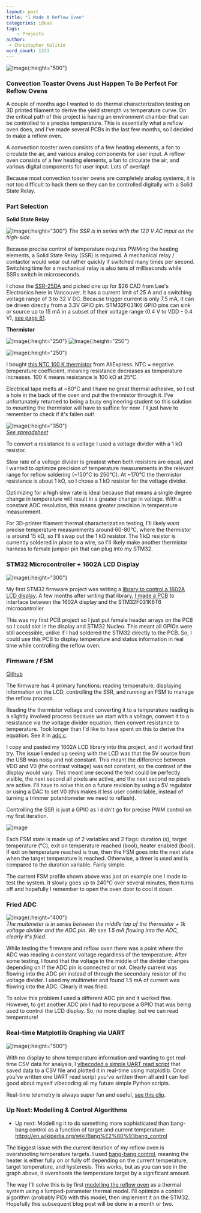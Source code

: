 ```yaml
---
layout: post
title: "I Made A Reflow Oven"
categories: ideas
tags:
    - Projects
author:
 - Christopher Kalitin
word_count: 1333
---
```

<head>
    <meta property="og:image" content="{{site.url}}/assets/images/made-reflow-oven/SSR.jpg">
</head>

![Image](/assets/images/made-reflow-oven/header.jpg){:height="500"}

### **Convection Toaster Ovens Just Happen To Be Perfect For Reflow Ovens**

A couple of months ago I wanted to do thermal characterization testing on 3D printed filament to derive the yield strength vs temperature curve. On the critical path of this project is having an environment chamber that can be controlled to a precise temperature. This is essentially what a reflow oven does, and I've made several PCBs in the last few months, so I decided to make a reflow oven.

A convection toaster oven consists of a few heating elements, a fan to circulate the air, and various analog components for user input. A reflow oven consists of a few heating elements, a fan to circulate the air, and various digital components for user input. Lots of overlap! 

Because most convection toaster ovens are completely analog systems, it is not too difficult to hack them so they can be controlled digitally with a Solid State Relay.

### **Part Selection**

**Solid State Relay**

![Image](/assets/images/made-reflow-oven/SSR.jpg){:height="300"}
*The SSR is in series with the 120 V AC input on the high-side.*

Because precise control of temperature requires PWMing the heating elements, a Solid State Relay (SSR) is required. A mechanical relay / contactor would wear out rather quickly if switched many times per second. Switching time for a mechanical relay is also tens of milliseconds while SSRs switch in microseconds.

I chose the [SSR-25DA](https://cdn.sparkfun.com/datasheets/Components/General/SSR40DA.pdf) and picked one up for $26 CAD from Lee's Electronics here in Vancouver. It has a current limit of 25 A and a switching voltage range of 3 to 32 V DC. Because trigger current is only 7.5 mA, it can be driven directly from a 3.3V GPIO pin. STM32F031K6 GPIO pins can sink or source up to 15 mA in a subset of their voltage range (0.4 V to VDD - 0.4 V), [see page 81](file:///C:/Users/Chris/Downloads/stm32l031k6.pdf).

**Thermistor**

![Image](/assets/images/made-reflow-oven/thermistor_1.jpg){:height="250"}
![Image](/assets/images/made-reflow-oven/thermistor_2.jpg){:height="250"}

![Image](/assets/images/made-reflow-oven/thermistor_back.jpg){:height="250"}

I bought [this NTC 100 K thermistor](https://datasheet4u.com/datasheet/Danfoss/NTC100K-944190) from AliExpress. NTC = negative temperature coefficient, meaning resistance decreases as temperature increases. 100 K means resistance is 100 kΩ at 25°C. 

Electrical tape melts at ~80°C and I have no great thermal adhesive, so I cut a hole in the back of the oven and put the thermistor through it. I've unfortunately returned to being a busy engineering student so this solution to mounting the thermistor will have to suffice for now. I'll just have to remember to check if it's fallen out!

![Image](/assets/images/made-reflow-oven/graph.png){:height="350"}  
<i>[See spreadsheet](https://docs.google.com/spreadsheets/d/1yqm948NJ8_uzt0267oY7HAHMM17IJyKlpiy86Fge3AQ/edit?usp=sharing)</i>

To convert a resistance to a voltage I used a voltage divider with a 1 kΩ resistor.

Slew rate of a voltage divider is greatest when both resistors are equal, and I wanted to optimize precision of temperature measurements in the relevant range for reflow soldering (~150°C to 250°C). At ~170°C the thermistor resistance is about 1 kΩ, so I chose a 1 kΩ resistor for the voltage divider.

Optimizing for a high slew rate is ideal because that means a single degree change in temperature will result in a greater change in voltage. With a constant ADC resolution, this means greater precision in temperature measurement.

For 3D-printer filament thermal characterization testing, I'll likely want precise temperature measurements around 60-80°C, where the thermistor is around 15 kΩ, so I'll swap out the 1 kΩ resistor. The 1 kΩ resistor is currently soldered in place to a wire, so I'll likely make another thermistor harness to female jumper pin that can plug into my STM32.

### **STM32 Microcontroller + 1602A LCD Display**

![Image](/assets/images/made-reflow-oven/display.jpg){:height="300"}

My first STM32 firmware project was writing a [library to control a 1602A LCD display](https://github.com/CKalitin/STM32-Projects/tree/master/F031K6T6-1602A-Lib). A few months after writing that library, [I made a PCB](https://docs.google.com/document/d/1K3BKlunD05acUSBwUwxqNvbRFN78D8LkdGsMdLNjiL0/edit?usp=sharing) to interface between the 1602A display and the STM32F031K6T6 microcontroller.

This was my first PCB project so I just put female header arrays on the PCB so I could slot in the display and STM32 Nucleo. This meant all GPIOs were still accessible, unlike if I had soldered the STM32 directly to the PCB. So, I could use this PCB to display temperature and status information in real time while controlling the reflow oven.

### **Firmware / FSM**

[Github](https://github.com/CKalitin/reflow-oven)

The firmware has 4 primary functions: reading temperature, displaying information on the LCD, controlling the SSR, and running an FSM to manage the reflow process. 

Reading the thermistor voltage and converting it to a temperature reading is a slightly involved process because we start with a voltage, convert it to a resistance via the voltage divider equation, then convert resistance to temperature. Took longer than I'd like to have spent on this to derive the equation. See it in [adc.c](https://github.com/CKalitin/reflow-oven/blob/master/STM32_F103K6T6_Reflow_Oven/Core/Src/adc.c).

I copy and pasted my 1602A LCD library into this project, and it worked first try. The issue I ended up seeing with the LCD was that the 5V source from the USB was noisy and not constant. This meant the difference between VDD and V0 (the contrast voltage) was not constant, so the contrast of the display would vary. This meant one second the text could be perfectly visible, the next second all pixels are active, and the next second no pixels are active. I'll have to solve this on a future revision by using a 5V regulator or using a DAC to set V0 (this makes it less user controllable, instead of turning a trimmer potentiometer we need to reflash).

Controlling the SSR is just a GPIO as I didn't go for precise PWM control on my first iteration.

![Image](/assets/images/made-reflow-oven/code.png)

Each FSM state is made up of 2 variables and 2 flags: duration (s), target temperature (°C), exit on temperature reached (bool), heater enabled (bool). If exit on temperature reached is true, then the FSM goes into the next state when the target temperature is reached. Otherwise, a timer is used and is compared to the duration variable. Fairly simple.

The current FSM profile shown above was just an example one I made to test the system. It slowly goes up to 240°C over several minutes, then turns off and hopefully I remember to open the oven door to cool it down.

### **Fried ADC**

![Image](/assets/images/made-reflow-oven/fried_adc.jpg){:height="400"}  
*The multimeter is in series between the middle tap of the thermistor + 1k voltage divider and the ADC pin. We see 1.5 mA flowing into the ADC, clearly it's fried.*

While testing the firmware and reflow oven there was a point where the ADC was reading a constant voltage regardless of the temperature. After some testing, I found that the voltage in the middle of the divider changes depending on if the ADC pin is connected or not. Clearly current was flowing into the ADC pin instead of through the secondary resistor of the voltage divider. I used my multimeter and found 1.5 mA of current was flowing into the ADC. Clearly it was fried.

To solve this problem I used a different ADC pin and it worked fine. However, to get another ADC pin I had to repurpose a GPIO that was being used to control the LCD display. So, no more display, but we can read temperature!

### **Real-time Matplotlib Graphing via UART**

![Image](/assets/images/made-reflow-oven/uart_data_2025-09-14_10-09-09_real_time.png){:height="500"}

With no display to show temperature information and wanting to get real-time CSV data for analysis, I [vibecoded a simple UART read script](https://github.com/CKalitin/reflow-oven/tree/master/scripts) that saved data to a CSV file and plotted it in real-time using matplotlib. Once you've written one UART read script you've written them all and I can feel good about myself vibecoding all my future simple Python scripts.

Real-time telemetry is always super fun and useful, [see this clip](https://x.com/CKalitin/status/1966366769989468180).

### **Up Next: Modelling & Control Algorithms**

- Up next: Modelling it to do something more sophisticated than bang-bang control as a function of target and current temperature
    https://en.wikipedia.org/wiki/Bang%E2%80%93bang_control

The biggest issue with the current iteration of my reflow oven is overshooting temperature targets. I used [bang-bang control](https://en.wikipedia.org/wiki/Bang%E2%80%93bang_control), meaning the heater is either fully on or fully off depending on the current temperature, target temperature, and hysteresis. This works, but as you can see in the graph above, it overshoots the temperature target by a significant amount.

The way I'll solve this is by first [modelling the reflow oven](https://grok.com/c/28e3a060-dd0a-40f8-aaa5-fdab4f947ef4) as a thermal system using a lumped-parameter thermal model. I'll optimize a control algorithm (probably PID) with this model, then implement it on the STM32. Hopefully this subsequent blog post will be done in a month or two.